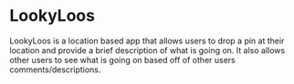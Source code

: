 # LookyLoos

LookyLoos is a location based app that allows users to drop a pin at their location and provide a brief description of what is going on.  It also allows other users to see what is going on based off of other users comments/descriptions.
